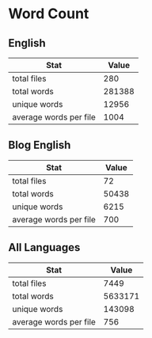 # Word Count

## English

Stat | Value
---- | -----
total files | 280
total words | 281388
unique words | 12956
average words per file | 1004

## Blog English

Stat | Value
---- | -----
total files | 72
total words | 50438
unique words | 6215
average words per file | 700

## All Languages

Stat | Value
---- | -----
total files | 7449
total words | 5633171
unique words | 143098
average words per file | 756
